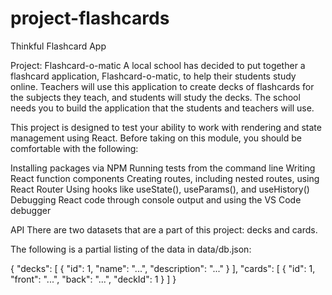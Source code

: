 # project-flashcards
Thinkful Flashcard App


Project: Flashcard-o-matic
A local school has decided to put together a flashcard application, 
Flashcard-o-matic, to help their students study online. Teachers will use this application to create decks of flashcards for the subjects they teach, 
and students will study the decks. The school needs you to build the application that the students and teachers will use.



This project is designed to test your ability to work with rendering and state management using React. Before taking on this module, 
you should be comfortable with the following:

Installing packages via NPM
Running tests from the command line
Writing React function components
Creating routes, including nested routes, using React Router
Using hooks like useState(), useParams(), and useHistory()
Debugging React code through console output and using the VS Code debugger

API
There are two datasets that are a part of this project: decks and cards.

The following is a partial listing of the data in data/db.json:

{
  "decks": [
    {
      "id": 1,
      "name": "...",
      "description": "..."
    }
  ],
  "cards": [
    {
      "id": 1,
      "front": "...",
      "back": "...",
      "deckId": 1
    }
  ]
}
